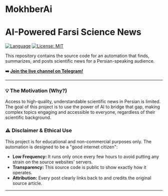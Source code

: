 # MokhberAi
# AI-Powered Farsi Science News

[![Language](https://img.shields.io/badge/Language-Python-blue.svg)](https://www.python.org/)
[![License: MIT](https://img.shields.io/badge/License-MIT-yellow.svg)](https://opensource.org/licenses/MIT)

This repository contains the source code for an automation that finds, summarizes, and posts scientific news for a Persian-speaking audience.

**➡️ [Join the live channel on Telegram!](https://t.me/)**

---

### 💡 The Motivation (Why?)

Access to high-quality, understandable scientific news in Persian is limited. The goal of this project is to use the power of AI to bridge that gap, making complex topics engaging and accessible to everyone, regardless of their scientific background.


### ⚠️ Disclaimer & Ethical Use

This project is for educational and non-commercial purposes only. The automation is designed to be a "good internet citizen":
-   **Low Frequency:** It runs only once every few hours to avoid putting any strain on the source websites' servers.
-   **Transparency:** This source code is public to show exactly how it operates.
-   **Attribution:** Every post clearly links back to and credits the original source article.

---
